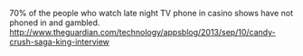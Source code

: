 70% of the people who watch late night TV phone in casino shows have not phoned in and gambled. http://www.theguardian.com/technology/appsblog/2013/sep/10/candy-crush-saga-king-interview